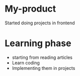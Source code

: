 # My-product
Started doing projects in frontend
# Learning phase
  * starting from reading articles
  * Learn coding
  * Implementing them in projects
